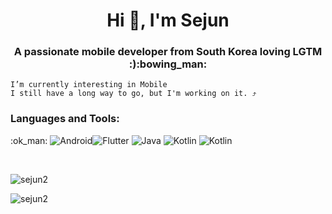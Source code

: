 <h1 align="center">Hi 👋, I'm Sejun</h1>
<h3 align="center">A passionate mobile developer from South Korea loving LGTM :):bowing_man:</h3>



    
    I’m currently interesting in Mobile
    I still have a long way to go, but I'm working on it. ⤴️
         
    
    
        
     
<h3 align="left">Languages and Tools:</h3>

<p>
:ok_man:
    <img alt="Android" src ="https://img.shields.io/badge/ANDROID-3DDC84.svg?&style=flat-square&logo=ANDROID&logoColor=white"/><img alt="Flutter" src ="https://img.shields.io/badge/flutter-02569B.svg?&style=flat-square&logo=flutter&logoColor=white"/>
    <img alt="Java" src ="https://img.shields.io/badge/java-007396.svg?&style=flat-square&logo=java&logoColor=white"/>
      <img alt="Kotlin" src ="https://img.shields.io/badge/kotlin-7F52FF.svg?&style=flat-square&logo=kotlin&logoColor=white"/>
    <img alt="Kotlin" src ="https://img.shields.io/badge/dart-0175C2.svg?&style=flat-square&logo=dart&logoColor=white"/>
</p>


&nbsp;
<p><img align="left" src="https://github-readme-stats.vercel.app/api/top-langs?username=sejun2&show_icons=true&locale=en&layout=compact" alt="sejun2" /></p>
&nbsp;
<p>&nbsp;<img align="left" src="https://github-readme-stats.vercel.app/api?username=sejun2&show_icons=true&locale=en" alt="sejun2" /></p>
 
